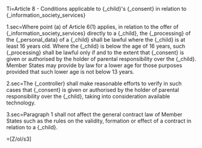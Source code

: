 Ti=Article 8 - Conditions applicable to {_child}'s {_consent} in relation to {_information_society_services}

1.sec=Where point (a) of Article 6(1) applies, in relation to the offer of {_information_society_services} directly to a {_child}, the {_processing} of the {_personal_data} of a {_child} shall be lawful where the {_child} is at least 16 years old. Where the {_child} is below the age of 16 years, such {_processing} shall be lawful only if and to the extent that {_consent} is given or authorised by the holder of parental responsibility over the {_child}. Member States may provide by law for a lower age for those purposes provided that such lower age is not below 13 years.

2.sec=The {_controller} shall make reasonable efforts to verify in such cases that {_consent} is given or authorised by the holder of parental responsibility over the {_child}, taking into consideration available technology.

3.sec=Paragraph 1 shall not affect the general contract law of Member States such as the rules on the validity, formation or effect of a contract in relation to a {_child}.

=[Z/ol/s3]
